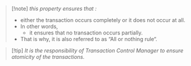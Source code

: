 >[!note] *this property ensures that :*
>- either the transaction occurs completely or it does not occur at all.
>- In other words,
>	- it ensures that no transaction occurs partially.
>- That is why, it is also referred to as “All or nothing rule“. 

>[!tip] *It is the responsibility of Transaction Control Manager to ensure atomicity of the transactions.*
